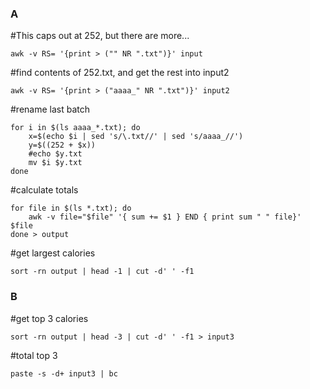 ### A

#This caps out at 252, but there are more...

```
awk -v RS= '{print > ("" NR ".txt")}' input
```

#find contents of 252.txt, and get the rest into input2

```
awk -v RS= '{print > ("aaaa_" NR ".txt")}' input2
```

#rename last batch

```
for i in $(ls aaaa_*.txt); do
    x=$(echo $i | sed 's/\.txt//' | sed 's/aaaa_//')
    y=$((252 + $x))
    #echo $y.txt
    mv $i $y.txt
done
```

#calculate totals

```
for file in $(ls *.txt); do
    awk -v file="$file" '{ sum += $1 } END { print sum " " file}' $file
done > output
```

#get largest calories

```
sort -rn output | head -1 | cut -d' ' -f1
```

### B

#get top 3 calories

```
sort -rn output | head -3 | cut -d' ' -f1 > input3
```

#total top 3

```
paste -s -d+ input3 | bc
```

